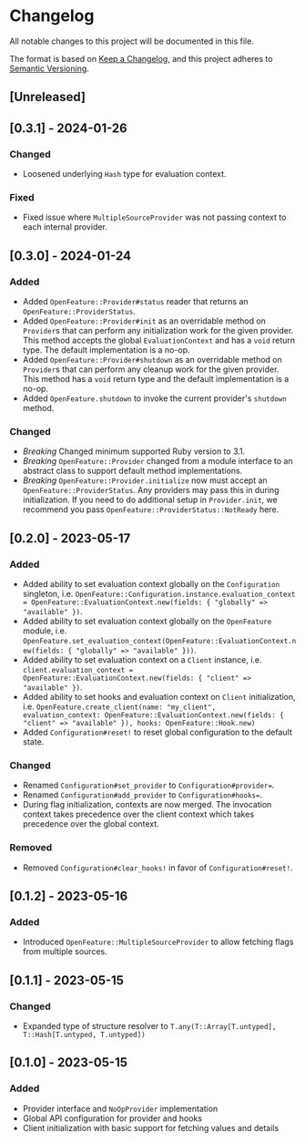 # Changelog
All notable changes to this project will be documented in this file.

The format is based on [Keep a Changelog](https://keepachangelog.com/en/1.0.0/),
and this project adheres to [Semantic Versioning](https://semver.org/spec/v2.0.0.html).

## [Unreleased]

## [0.3.1] - 2024-01-26

### Changed

- Loosened underlying `Hash` type for evaluation context.

### Fixed

- Fixed issue where `MultipleSourceProvider` was not passing context to each internal provider.

## [0.3.0] - 2024-01-24

### Added

- Added `OpenFeature::Provider#status` reader that returns an `OpenFeature::ProviderStatus`.
- Added `OpenFeature::Provider#init` as an overridable method on `Provider`s that can perform any initialization work for the given provider. This method accepts the global `EvaluationContext` and has a `void` return type. The default implementation is a no-op.
- Added `OpenFeature::Provider#shutdown` as an overridable method on `Provider`s that can perform any cleanup work for the given provider. This method has a `void` return type and the default implementation is a no-op.
- Added `OpenFeature.shutdown` to invoke the current provider's `shutdown` method.

### Changed

- *Breaking* Changed minimum supported Ruby version to 3.1.
- *Breaking* `OpenFeature::Provider` changed from a module interface to an abstract class to support default method implementations.
- *Breaking* `OpenFeature::Provider.initialize` now must accept an `OpenFeature::ProviderStatus`. Any providers may pass this in during initialization. If you need to do additional setup in `Provider.init`, we recommend you pass `OpenFeature::ProviderStatus::NotReady` here.

## [0.2.0] - 2023-05-17

### Added

- Added ability to set evaluation context globally on the `Configuration` singleton, i.e. `OpenFeature::Configuration.instance.evaluation_context = OpenFeature::EvaluationContext.new(fields: { "globally" => "available" })`.
- Added ability to set evaluation context globally on the `OpenFeature` module, i.e. `OpenFeature.set_evaluation_context(OpenFeature::EvaluationContext.new(fields: { "globally" => "available" }))`.
- Added ability to set evaluation context on a `Client` instance, i.e. `client.evaluation_context = OpenFeature::EvaluationContext.new(fields: { "client" => "available" })`.
- Added ability to set hooks and evaluation context on `Client` initialization, i.e. `OpenFeature.create_client(name: "my_client", evaluation_context: OpenFeature::EvaluationContext.new(fields: { "client" => "available" }), hooks: OpenFeature::Hook.new)`
- Added `Configuration#reset!` to reset global configuration to the default state.

### Changed

- Renamed `Configuration#set_provider` to `Configuration#provider=`.
- Renamed `Configuration#add_provider` to `Configuration#hooks=`.
- During flag initialization, contexts are now merged. The invocation context takes precedence over the client context which takes precedence over the global context.

### Removed

- Removed `Configuration#clear_hooks!` in favor of `Configuration#reset!`.

## [0.1.2] - 2023-05-16

### Added

- Introduced `OpenFeature::MultipleSourceProvider` to allow fetching flags from multiple sources.

## [0.1.1] - 2023-05-15

### Changed

- Expanded type of structure resolver to `T.any(T::Array[T.untyped], T::Hash[T.untyped, T.untyped])`

## [0.1.0] - 2023-05-15

### Added

- Provider interface and `NoOpProvider` implementation
- Global API configuration for provider and hooks
- Client initialization with basic support for fetching values and details
